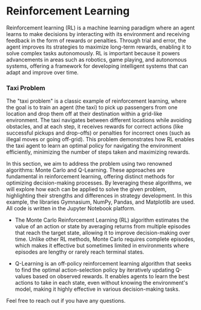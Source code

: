 # Reinforcement Learning

Reinforcement learning (RL) is a machine learning paradigm where an agent learns to make decisions by interacting with its environment and receiving feedback in the form of rewards or penalties. Through trial and error, the agent improves its strategies to maximize long-term rewards, enabling it to solve complex tasks autonomously. RL is important because it powers advancements in areas such as robotics, game playing, and autonomous systems, offering a framework for developing intelligent systems that can adapt and improve over time.

### Taxi Problem
The "taxi problem" is a classic example of reinforcement learning, where the goal is to train an agent (the taxi) to pick up passengers from one location and drop them off at their destination within a grid-like environment. The taxi navigates between different locations while avoiding obstacles, and at each step, it receives rewards for correct actions (like successful pickups and drop-offs) or penalties for incorrect ones (such as illegal moves or going off-grid). This problem demonstrates how RL enables the taxi agent to learn an optimal policy for navigating the environment efficiently, minimizing the number of steps taken and maximizing rewards.

In this section, we aim to address the problem using two renowned algorithms: Monte Carlo and Q-Learning. These approaches are fundamental in reinforcement learning, offering distinct methods for optimizing decision-making processes. By leveraging these algorithms, we will explore how each can be applied to solve the given problem, highlighting their strengths and differences in strategy development.
In this example, the libraries Gymnasium, NumPy, Pandas, and Matplotlib are used. All code is written in the Jupyter Notebook platform.


- The Monte Carlo Reinforcement Learning (RL) algorithm estimates the value of an action or state by averaging returns from multiple episodes that reach the target state, allowing it to improve decision-making over time. Unlike other RL methods, Monte Carlo requires complete episodes, which makes it effective but sometimes limited in environments where episodes are lengthy or rarely reach terminal states.

- Q-Learning is an off-policy reinforcement learning algorithm that seeks to find the optimal action-selection policy by iteratively updating Q-values based on observed rewards. It enables agents to learn the best actions to take in each state, even without knowing the environment's model, making it highly effective in various decision-making tasks.





Feel free to reach out if you have any questions.






















